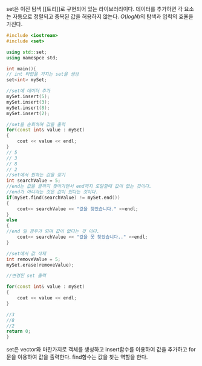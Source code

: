 set은 이진 탐색 [[트리]]로 구현되어 있는 라이브러리이다.
데이터를 추가하면 각 요소는 자동으로 정렬되고 중복된 값을 허용하지 않는다. 
$O(logN)$의 탐색과 입력의 효율을 가진다. 

```cpp
#include <iostream>
#include <set>

using std::set;
using namespce std;

int main(){
// int 타입을 가지는 set을 생성
set<int> mySet;

//set에 데이터 추가
mySet.insert(5);
mySet.insert(3);
mySet.insert(8);
mySet.insert(2);

//set을 순회하며 값을 출력
for(const int& value : mySet)
{
	cout << value << endl;
}
// 5
// 3
// 8
// 2
//set에서 원하는 값을 찾기
int searchValue = 5;
//end는 값을 끝까지 찾아가면서 end까지 도달할때 값이 없는 것이다.
//end가 아니라는 것은 값이 있다는 것이다.
if(mySet.find(searchValue) != mySet.end())
{
	cout<< searchValue << "값을 찾았습니다." <<endl;
}
else
{
//end 일 경우가 되며 값이 없다는 것 이다.
	cout<< searchValue << "값을 못 찾았습니다.." <<endl;
}

//set에서 값 삭제
int removeValue = 5;
mySet.erase(removeValue);

//변경된 set 출력

for(const int& value : mySet)
{
	cout << value << endl;
}

//3
//8
//2
return 0;
}
```

set은 vector와 마찬가지로 객체를 생성하고 insert함수를 이용하여 값을 추가하고 for문을 이용하여 값을 출력한다. find함수는 값을 찾는 역할을 한다. 

